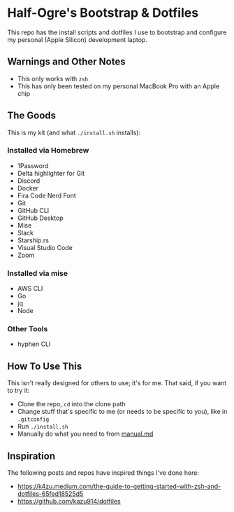 # Half-Ogre's Bootstrap & Dotfiles

This repo has the install scripts and dotfiles I use to bootstrap and configure my personal (Apple Silicon) development laptop.

## Warnings and Other Notes

- This only works with `zsh`
- This has only been tested on my personal MacBook Pro with an Apple chip

## The Goods

This is my kit (and what `./install.sh` installs):

### Installed via Homebrew

- 1Password
- Delta highlighter for Git
- Discord
- Docker
- Fira Code Nerd Font
- Git
- GitHub CLI
- GitHub Desktop
- Mise
- Slack
- Starship.rs
- Visual Studio Code
- Zoom

### Installed via mise

- AWS CLI
- Go
- jq
- Node

### Other Tools

- hyphen CLI

## How To Use This

This isn't really designed for others to use; it's for me. That said, if you want to try it:

- Clone the repo, `cd` into the clone path
- Change stuff that's specific to me (or needs to be specific to you), like in `.gitconfig`
- Run `./install.sh`
- Manually do what you need to from [manual.md](./manual.md)

## Inspiration

The following posts and repos have inspired things I've done here:

-  https://k4zu.medium.com/the-guide-to-getting-started-with-zsh-and-dotfiles-65fed18525d5
-  https://github.com/kazu914/dotfiles


